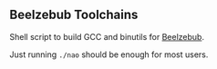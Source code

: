## Beelzebub Toolchains

Shell script to build GCC and binutils for [Beelzebub](https://github.com/vercas/Beelzebub).  

Just running `./nao` should be enough for most users.  
